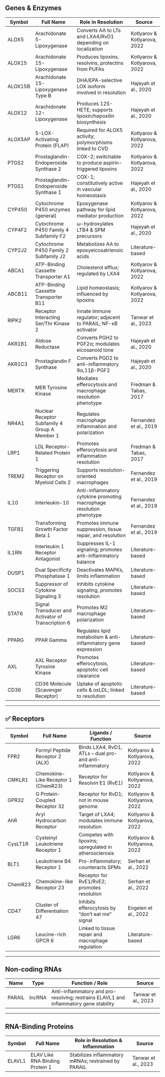 ##  Genes & Enzymes

| Symbol   | Full Name                                  | Role in Resolution                                                     | Source                       |
|----------|--------------------------------------------|------------------------------------------------------------------------|------------------------------|
| ALOX5    | Arachidonate 5-Lipoxygenase                | Converts AA to LTs and LXA4/RvD1 depending on localization             | Kotlyarov & Kotlyarova, 2022 |
| ALOX15   | Arachidonate 15-Lipoxygenase               | Produces lipoxins, resolvins, protectins from PUFAs                    | Kotlyarov & Kotlyarova, 2022 |
| ALOX15B  | Arachidonate 15-Lipoxygenase Type B        | DHA/EPA-selective LOX isoform involved in resolution                   | Hajeyah et al., 2020         |
| ALOX12   | Arachidonate 12-Lipoxygenase               | Produces 12S-HETE; supports lipoxin/hepoxilin biosynthesis             | Hajeyah et al., 2020         |
| ALOX5AP  | 5-LOX-Activating Protein (FLAP)            | Required for ALOX5 activity; polymorphisms linked to CVD               | Kotlyarov & Kotlyarova, 2022 |
| PTGS2    | Prostaglandin-Endoperoxide Synthase 2      | COX-2; switchable to produce aspirin-triggered lipoxins                | Kotlyarov & Kotlyarova, 2022 |
| PTGS1    | Prostaglandin-Endoperoxide Synthase 1      | COX-1; constitutively active in vascular homeostasis                   | Hajeyah et al., 2020         |
| CYP450   | Cytochrome P450 enzymes (general)          | Epoxygenase pathway for lipid mediator production                      | Kotlyarov & Kotlyarova, 2022 |
| CYP4F2   | Cytochrome P450 Family 4 Subfamily F2      | ω-hydroxylates LTB4 & SPM precursors                                   | Hajeyah et al., 2020         |
| CYP2J2   | Cytochrome P450 Family 2 Subfamily J2      | Metabolizes AA to epoxyeicosatrienoic acids                            | Literature-based             |
| ABCA1    | ATP-Binding Cassette Transporter A1        | Cholesterol efflux; regulated by LXA4                                  | Kotlyarov & Kotlyarova, 2022 |
| ABCB11   | ATP-Binding Cassette Transporter B11       | Lipid homeostasis; influenced by lipoxins                              | Kotlyarov & Kotlyarova, 2022 |
| RIPK2    | Receptor Interacting Ser/Thr Kinase 2      | Innate immune regulator; adjacent to PARAIL; NF-κB activator           | Tanwar et al., 2023          |
| AKR1B1   | Aldose Reductase                           | Converts PGH2 to PGF2α; modulates eicosanoid tone                      | Hajeyah et al., 2020         |
| AKR1C3   | Prostaglandin F Synthase                   | Converts PGD2 to anti-inflammatory 9α,11β-PGF2                         | Hajeyah et al., 2020         |
| MERTK    | MER Tyrosine Kinase                        | Mediates efferocytosis and macrophage resolution phenotype             | Fredman & Tabas, 2017        |
| NR4A1    | Nuclear Receptor Subfamily 4 Group A Member 1 | Regulates macrophage inflammation and polarization                 | Fernandez et al., 2019       |
| LRP1     | LDL Receptor-Related Protein 1             | Promotes efferocytosis and inflammation resolution                     | Fredman & Tabas, 2017        |
| TREM2    | Triggering Receptor on Myeloid Cells 2     | Supports resolution-oriented macrophages                               | Fernandez et al., 2019       |
| IL10     | Interleukin-10                             | Anti-inflammatory cytokine promoting macrophage resolution phenotype   | Fernandez et al., 2019       |
| TGFB1    | Transforming Growth Factor Beta 1          | Promotes immune suppression, tissue repair, and resolution             | Fernandez et al., 2019       |
| IL1RN    | Interleukin 1 Receptor Antagonist          | Suppresses IL-1 signaling; promotes anti-inflammatory balance          | Literature-based             |
| DUSP1    | Dual Specificity Phosphatase 1             | Deactivates MAPKs, limits inflammation                                 | Literature-based             |
| SOCS3    | Suppressor of Cytokine Signaling 3         | Inhibits cytokine signaling, promotes resolution                       | Literature-based             |
| STAT6    | Signal Transducer and Activator of Transcription 6 | Promotes M2 macrophage polarization                             | Literature-based             |
| PPARG    | PPAR Gamma                                 | Regulates lipid metabolism & anti-inflammatory gene expression         | Literature-based             |
| AXL      | AXL Receptor Tyrosine Kinase               | Promotes efferocytosis, apoptotic cell clearance                       | Literature-based             |
| CD36     | CD36 Molecule (Scavenger Receptor)         | Uptake of apoptotic cells & oxLDL; linked to resolution                | Literature-based             |

---

## ✅ Receptors

| Symbol   | Full Name                            | Ligands / Function                                                | Source                       |
|----------|--------------------------------------|-------------------------------------------------------------------|------------------------------|
| FPR2     | Formyl Peptide Receptor 2 (ALX)      | Binds LXA4, RvD1, ATLs – dual pro- and anti-inflammatory          | Kotlyarov & Kotlyarova, 2022 |
| CMKLR1   | Chemokine-Like Receptor 1 (ChemR23)  | Receptor for Resolvin E1 (RvE1)                                   | Kotlyarov & Kotlyarova, 2022 |
| GPR32    | G Protein-Coupled Receptor 32        | Receptor for RvD1; not in mouse genome                            | Kotlyarov & Kotlyarova, 2022 |
| AhR      | Aryl Hydrocarbon Receptor            | Target of LXA4; modulates immune resolution                       | Kotlyarov & Kotlyarova, 2022 |
| CysLT1R  | Cysteinyl Leukotriene Receptor 1     | Competes with lipoxins; upregulated in atherosclerosis            | Kotlyarov & Kotlyarova, 2022 |
| BLT1     | Leukotriene B4 Receptor 1            | Pro-inflammatory; counteracts SPMs                                | Serhan et al., 2022          |
| ChemR23  | Chemokine-like Receptor 23           | Receptor for RvE1/RvE2; promotes resolution                       | Serhan et al., 2022          |
| CD47     | Cluster of Differentiation 47        | Inhibits efferocytosis by “don’t eat me” signal                   | Engelen et al., 2022         |
| LGR6     | Leucine-rich GPCR 6                  | Linked to tissue repair and macrophage regulation                 | Literature-based             |

---

##  Non-coding RNAs

| Name    | Type    | Function / Role                                                                   | Source           |
|---------|---------|------------------------------------------------------------------------------------|------------------|
| PARAIL  | lncRNA  | Anti-inflammatory and pro-resolving; restrains ELAVL1 and inflammatory gene stability | Tanwar et al., 2023 |

---

##  RNA-Binding Proteins

| Symbol  | Full Name                        | Role in Resolution & Inflammation                                         | Source           |
|---------|----------------------------------|---------------------------------------------------------------------------|------------------|
| ELAVL1  | ELAV Like RNA Binding Protein 1  | Stabilizes inflammatory mRNAs; restrained by PARAIL                      | Tanwar et al., 2023 |

